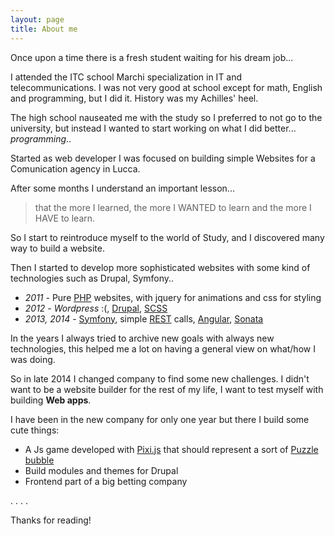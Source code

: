 ```yaml
---
layout: page
title: About me
---
```


<p class="message">
  Once upon a time there is a fresh student waiting for his dream job...
</p>

I attended the ITC school Marchi specialization in IT and telecommunications. I was not very good at school except for math, English and programming, but I did it. History was my Achilles' heel.

The high school nauseated me with the study so I preferred to not go to the university, but instead I wanted to start working on what I did better... *programming*..

Started as web developer I was focused on building simple Websites for a Comunication agency in Lucca.

After some months I understand an important lesson...

> that the more I learned, the more I WANTED to learn and the more I HAVE to learn.

So I start to reintroduce myself to the world of Study, and I discovered many way to build a website.

Then I started to develop more sophisticated websites with some kind of technologies such as Drupal, Symfony..

* _2011_ - Pure [PHP](http://www.php.net/) websites, with jquery for animations and css for styling
* _2012_ - *Wordpress* :(, [Drupal](https://www.drupal.org/), [SCSS](https://sass-lang.com/)
* _2013, 2014_ - [Symfony](https://symfony.com/), simple [REST](https://it.wikipedia.org/wiki/Representational_State_Transfer) calls, [Angular](https://angularjs.org/), [Sonata](https://sonata-project.org/)

In the years I always tried to archive new goals with always new technologies, this helped me a lot on having a general view on what/how I was doing.

So in late 2014 I changed company to find some new challenges. I didn't want to be a website builder for the rest of my life, I want to test myself with building **Web apps**.

I have been in the new company for only one year but there I build some cute things:

* A Js game developed with [Pixi.js](http://www.pixijs.com/) that should represent a sort of [Puzzle bubble](https://it.wikipedia.org/wiki/Puzzle_Bobble)
* Build modules and themes for Drupal
* Frontend part of a big betting company

.
.
.
.


Thanks for reading!